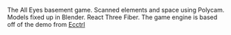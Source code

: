The All Eyes basement game. 
Scanned elements and space using Polycam.
Models fixed up in Blender. 
React Three Fiber.
The game engine is based off of the demo from [Ecctrl](https://github.com/pmndrs/ecctrl)
